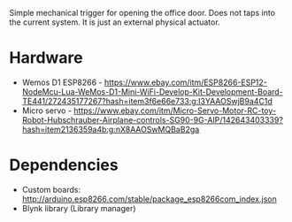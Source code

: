 Simple mechanical trigger for opening the office door. Does not taps into the current system. It is just an external physical actuator.

# Hardware
* Wemos D1 ESP8266 - https://www.ebay.com/itm/ESP8266-ESP12-NodeMcu-Lua-WeMos-D1-Mini-WiFi-Develop-Kit-Development-Board-TE441/272435177267?hash=item3f6e66e733:g:I3YAAOSwjB9a4C1d
* Micro servo - https://www.ebay.com/itm/Micro-Servo-Motor-RC-toy-Robot-Hubschrauber-Airplane-controls-SG90-9G-AIP/142643403339?hash=item2136359a4b:g:nX8AAOSwMQBaB2ga

# Dependencies
* Custom boards: http://arduino.esp8266.com/stable/package_esp8266com_index.json
* Blynk library (Library manager)
